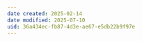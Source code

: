 ```yaml
---
date created: 2025-02-14
date modified: 2025-07-10
uid: 36a434ec-fb87-4d3e-ae67-e5db22b9f97e
---
```

